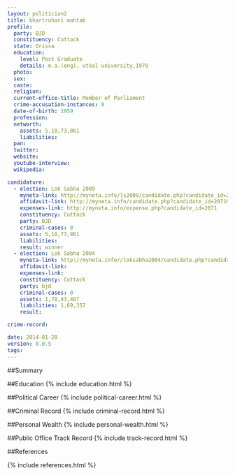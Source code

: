 ```yaml
---
layout: politician2
title: bhartruhari mahtab
profile: 
  party: BJD
  constituency: Cuttack
  state: Orissa
  education: 
    level: Post Graduate
    details: m.a.(eng), utkal university,1978
  photo: 
  sex: 
  caste: 
  religion: 
  current-office-title: Member of Parliament
  crime-accusation-instances: 0
  date-of-birth: 1959
  profession: 
  networth: 
    assets: 5,10,73,861
    liabilities: 
  pan: 
  twitter: 
  website: 
  youtube-interview: 
  wikipedia: 

candidature: 
  - election: Lok Sabha 2009
    myneta-link: http://myneta.info/ls2009/candidate.php?candidate_id=2071
    affidavit-link: http://myneta.info/candidate.php?candidate_id=2071&scan=original
    expenses-link: http://myneta.info/expense.php?candidate_id=2071
    constituency: Cuttack 
    party: BJD
    criminal-cases: 0
    assets: 5,10,73,861
    liabilities: 
    result: winner 
  - election: Lok Sabha 2004
    myneta-link: http://myneta.info//loksabha2004/candidate.php?candidate_id=2890
    affidavit-link: 
    expenses-link: 
    constituency: Cuttack 
    party: bjd
    criminal-cases: 0
    assets: 1,78,43,407
    liabilities: 1,69,357
    result:  

crime-record: 

date: 2014-01-28
version: 0.0.5
tags: 
---
```

##Summary


##Education
{% include education.html %}


##Political Career
{% include political-career.html %}


##Criminal Record
{% include criminal-record.html %}


##Personal Wealth
{% include personal-wealth.html %}


##Public Office Track Record
{% include track-record.html %}


##References


{% include references.html %}